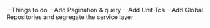 --Things to do 
--Add Pagination & query
--Add Unit Tcs
--Add Global Repositories and segregate the service layer
